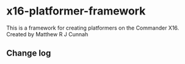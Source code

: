 # x16-platformer-framework
This is a framework for creating platformers on the Commander X16.
Created by Matthew R J Cunnah
## Change log
